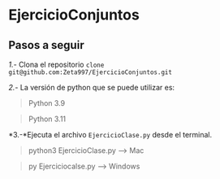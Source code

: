 ﻿# EjercicioConjuntos


## Pasos a seguir

*1.-* Clona el repositorio 
		`clone git@github.com:Zeta997/EjercicioConjuntos.git`

*2.-* La versión de python que se puede utilizar es:

> Python 3.9


> Python 3.11

*3.-*Ejecuta el archivo `EjercicioClase.py` desde el terminal.

> python3 EjercicioClase.py --> Mac

>py Ejerciciocalse.py --> Windows

